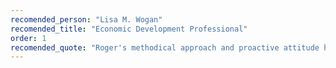 ```yaml
---
recomended_person: "Lisa M. Wogan"
recomended_title: "Economic Development Professional"
order: 1
recomended_quote: "Roger's methodical approach and proactive attitude helped to produce a website that exceeded our needs. He's a great professional to work&nbsp;with."
---
```

